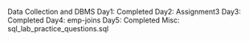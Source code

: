 Data Collection and DBMS
Day1: Completed
Day2: Assignment3
Day3: Completed
Day4: emp-joins
Day5: Completed
Misc:  sql_lab_practice_questions.sql
